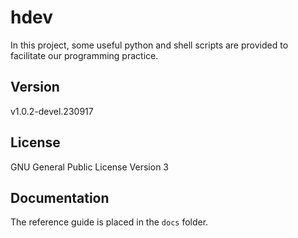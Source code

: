 # hdev

In this project, some useful python and shell scripts are provided to facilitate our programming practice.

## Version

v1.0.2-devel.230917

## License

GNU General Public License Version 3

## Documentation

The reference guide is placed in the `docs` folder.
